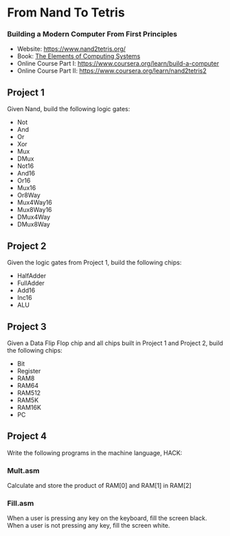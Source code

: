 # From Nand To Tetris
### Building a Modern Computer From First Principles

* Website: https://www.nand2tetris.org/
* Book: [The Elements of Computing Systems](https://mitpress.mit.edu/books/elements-computing-systems)
* Online Course Part I: https://www.coursera.org/learn/build-a-computer
* Online Course Part II: https://www.coursera.org/learn/nand2tetris2

## Project 1

Given Nand, build the following logic gates:
* Not
* And
* Or
* Xor
* Mux
* DMux
* Not16
* And16
* Or16
* Mux16
* Or8Way
* Mux4Way16
* Mux8Way16
* DMux4Way
* DMux8Way

## Project 2

Given the logic gates from Project 1, build the following chips:
* HalfAdder
* FullAdder
* Add16
* Inc16
* ALU

## Project 3
Given a Data Flip Flop chip and all chips built in Project 1 and Project 2, build the following chips:
* Bit
* Register
* RAM8
* RAM64
* RAM512
* RAM5K
* RAM16K
* PC

## Project 4
Write the following programs in the machine language, HACK:
### Mult.asm
Calculate and store the product of RAM[0] and RAM[1] in RAM[2]
### Fill.asm
When a user is pressing any key on the keyboard, fill the screen black.
When a user is not pressing any key, fill the screen white.
